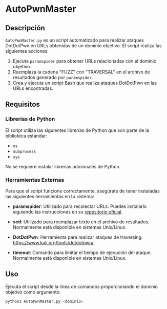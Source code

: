 # AutoPwnMaster

## Descripción

`AutoPwnMaster.py` es un script automatizado para realizar ataques DotDotPwn en URLs obtenidas de un dominio objetivo. El script realiza las siguientes acciones:

1. Ejecuta `paramspider` para obtener URLs relacionadas con el dominio objetivo.
2. Reemplaza la cadena "FUZZ" con "TRAVERSAL" en el archivo de resultados generado por `paramspider`.
3. Crea y ejecuta un script Bash que realiza ataques DotDotPwn en las URLs encontradas.

## Requisitos

### Librerías de Python

El script utiliza las siguientes librerías de Python que son parte de la biblioteca estándar:

- `os`
- `subprocess`
- `sys`

No se requiere instalar librerías adicionales de Python.

### Herramientas Externas

Para que el script funcione correctamente, asegúrate de tener instaladas las siguientes herramientas en tu sistema:

- **paramspider**: Utilizado para recolectar URLs. Puedes instalarlo siguiendo las instrucciones en su [repositorio oficial](https://github.com/devanshbatham/ParamSpider).

- **sed**: Utilizado para reemplazar texto en el archivo de resultados. Normalmente está disponible en sistemas Unix/Linux.

- **DotDotPwn**: Herramienta para realizar ataques de traversing. https://www.kali.org/tools/dotdotpwn/

- **timeout**: Comando para limitar el tiempo de ejecución del ataque. Normalmente está disponible en sistemas Unix/Linux.

## Uso

Ejecuta el script desde la línea de comandos proporcionando el dominio objetivo como argumento:

```bash
python3 AutoPwnMaster.py <dominio>
